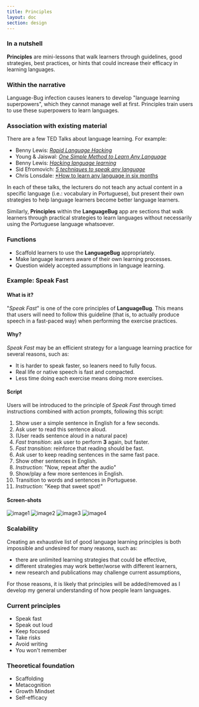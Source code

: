 ```yaml
---
title: Principles
layout: doc
section: design
---
```


### In a nutshell

**Principles** are mini-lessons that walk learners through guidelines, good strategies, best practices, or hints that could increase their efficacy in learning languages. 

### Within the narrative

Language-Bug infection causes leaners to develop "language learning superpowers", which they cannot manage well at first. Principles train users to use these superpowers to learn languages.

### Association with existing material

There are a few TED Talks about language learning. For example:

* Benny Lewis: [*Rapid Language Hacking*](https://www.youtube.com/watch?v=HZqUeWshwMs)
* Young & Jaiswal: [*One Simple Method to Learn Any Language*](https://www.youtube.com/watch?v=G1RRbupCxi0)
* Benny Lewis: [*Hacking language learning*](https://www.youtube.com/watch?v=0x2_kWRB8-A)
* Sid Efromovich: [*5 techniques to speak any language*](https://www.youtube.com/watch?v=-WLHr1_EVtQ)
* Chris Lonsdale: [*How to learn any language in six months](https://www.youtube.com/watch?v=d0yGdNEWdn0)

In each of these talks, the lecturers do not teach any actual content in a specific language (i.e.: vocabulary in Portuguese), but present their own strategies to help language learners become better language learners.

Similarly, **Principles** within the **LanguageBug** app are sections that walk learners through practical strategies to learn languages without necessarily using the Portuguese language whatsoever.

### Functions

* Scaffold learners to use the **LanguageBug** appropriately.
* Make language learners aware of their own learning processes.
* Question widely accepted assumptions in language learning.

### Example: **Speak Fast**

#### What is it?

"*Speak Fast*" is one of the core principles of **LanguageBug**. This means that users will need to follow this guideline (that is, to actually produce speech in a fast-paced way) when performing the exercise practices.

#### Why?

*Speak Fast* may be an efficient strategy for a language learning practice for several reasons, such as:

* It is harder to speak faster, so leaners need to fully focus.
* Real life or native speech is fast and compacted.
* Less time doing each exercise means doing more exercises.

#### Script

Users will be introduced to the principle of *Speak Fast* through timed instructions combined with action prompts, following this script:

1. Show user a simple sentence in English for a few seconds.
2. Ask user to read this sentence aloud.
3. (User reads sentence aloud in a natural pace)
4. *Fast transition*: ask user to perform **3** again, but faster.
5. *Fast transition*: reinforce that reading should be fast.
6. Ask user to keep reading sentences in the same fast pace.
7. Show other sentences in English.
8. *Instruction*: "Now, repeat after the audio"
9. Show/play a few more sentences in English.
10. Transition to words and sentences in Portuguese.
11. *Instruction*: "Keep that sweet spot!"

#### Screen-shots

![image1](dasd.jpg)
![image2](dasd.jpg)
![image3](dasd.jpg)
![image4](dasd.jpg)

### Scalability

Creating an exhaustive list of good language learning principles is both impossible and undesired for many reasons, such as:

* there are unlimited learning strategies that could be effective,
* different strategies may work better/worse with different learners,
* new research and publications may challenge current assumptions,

For those reasons, it is likely that principles will be added/removed as I develop my general understanding of how people learn languages.

### Current principles

* Speak fast
* Speak out loud
* Keep focused
* Take risks
* Avoid writing
* You won't remember

### Theoretical foundation

* Scaffolding
* Metacognition
* Growth Mindset
* Self-efficacy